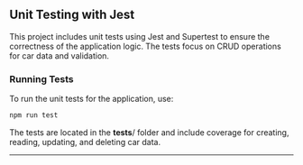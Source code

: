## Unit Testing with Jest
This project includes unit tests using Jest and Supertest to ensure the correctness of the application logic. The tests focus on CRUD operations for car data and validation.

### Running Tests
To run the unit tests for the application, use:

```bash
npm run test
```

The tests are located in the __tests__/ folder and include coverage for creating, reading, updating, and deleting car data.

---